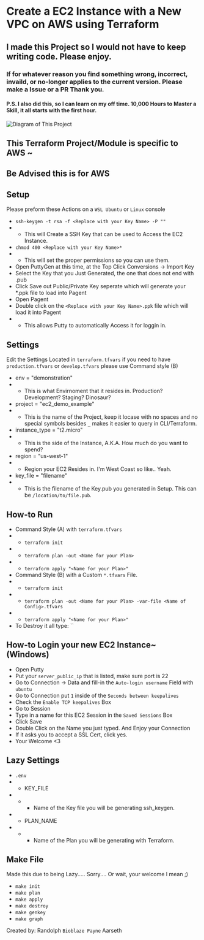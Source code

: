 # Create a EC2 Instance with a New VPC on AWS using Terraform
## I made this Project so I would not have to keep writing code. Please enjoy. 
### If for whatever reason you find something wrong, incorrect, invaild, or no-longer applies to the current version. Please make a Issue or a PR Thank you.
#### P.S. I also did this, so I can learn on my off time. 10,000 Hours to Master a Skill, it all starts with the first hour.


![Diagram of This Project](master/files/diagram.png)

## This Terraform Project/Module is specific to AWS ~
## Be Advised this is for AWS


## Setup
Please preform these Actions on a `WSL Ubuntu` or `Linux` console
* `ssh-keygen -t rsa -f <Replace with your Key Name> -P ""`
* * This will Create a SSH Key that can be used to Access the EC2 Instance.
* `chmod 400 <Replace with your Key Name>*`
* * This will set the proper permissions so you can use them.
* Open PuttyGen at this time, at the Top Click Conversions -> Import Key
* Select the Key that you Just Generated, the one that does not end with .pub
* Click Save out Public/Private Key seperate which will generate your *.ppk file to load into Pagent
* Open Pagent
* Double click on the `<Replace with your Key Name>.ppk` file which will load it into Pagent
* * This allows Putty to automatically Access it for loggin in.

## Settings
Edit the Settings Located in `terraform.tfvars` if you need to have `production.tfvars` or `develop.tfvars` please use Command style (B)
* env = "demonstration"
* * This is what Envirnoment that it resides in. Production? Development? Staging? Dinosaur?
* project = "ec2_demo_example"
* * This is the name of the Project, keep it locase with no spaces and no special symbols besides `_` makes it easier to query in CLI/Terraform.
* instance_type = "t2.micro"
* * This is the side of the Instance, A.K.A. How much do you want to spend?
* region = "us-west-1"
* * Region your EC2 Resides in. I'm West Coast so like.. Yeah.
* key_file = "filename"
* * This is the filename of the Key.pub you generated in Setup. This can be `/location/to/file.pub`.


## How-to Run
* Command Style (A) with `terraform.tfvars`
* * `terraform init`
* * `terraform plan -out <Name for your Plan>`
* * `terraform apply "<Name for your Plan>"`
* Command Style (B) with a Custom `*.tfvars` File.
* * `terraform init`
* * `terraform plan -out <Name for your Plan> -var-file <Name of Config>.tfvars`
* * `terraform apply "<Name for your Plan>"`
* To Destroy it all type: ``

## How-to Login your new EC2 Instance~ (Windows)
* Open Putty
* Put your `server_public_ip` that is listed, make sure port is 22
* Go to Connection -> Data and fill-in the `Auto-login username` Field with `ubuntu`
* Go to Connection put `1` inside of the `Seconds between keepalives`
* Check the `Enable TCP keepalives` Box
* Go to Session
* Type in a name for this EC2 Session in the `Saved Sessions` Box
* Click Save
* Double Click on the Name you just typed. And Enjoy your Connection
* If it asks you to accept a SSL Cert, click yes.
* Your Welcome <3

## Lazy Settings
* `.env`
* * KEY_FILE
* * * Name of the Key file you will be generating ssh_keygen.
* * PLAN_NAME
* * * Name of the Plan you will be generating with Terraform.

## Make File
Made this due to being Lazy..... Sorry.... Or wait, your welcome I mean ;)
* `make init`
* `make plan`
* `make apply`
* `make destroy`
* `make genkey`
* `make graph`




Created by: Randolph `Bioblaze Payne` Aarseth